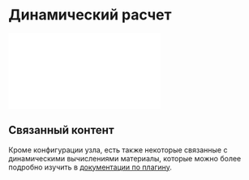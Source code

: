 # Динамический расчет

<embed src="../../workflow-dynamic-calculation/node.md#L3-L999"></embed>

## Связанный контент

Кроме конфигурации узла, есть также некоторые связанные с динамическими вычислениями материалы, которые можно более подробно изучить в [документации по плагину](../../workflow-dynamic-calculation/index.md).
